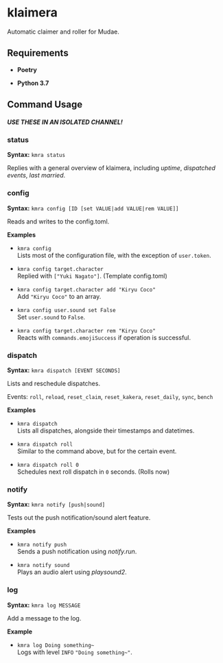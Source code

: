 # klaimera

Automatic claimer and roller for Mudae.

## Requirements

- **Poetry**

- **Python 3.7**

## Command Usage

##### USE THESE IN AN ISOLATED CHANNEL!

### status

**Syntax:** `kmra status`

Replies with a general overview of klaimera, including _uptime_, _dispatched events_,
_last married_.

### config

**Syntax:** `kmra config [ID [set VALUE|add VALUE|rem VALUE]]`

Reads and writes to the config.toml.

**Examples**

- `kmra config`  
Lists most of the configuration file, with the exception of `user.token`.

- `kmra config target.character`  
Replied with `["Yuki Nagato"]`. (Template config.toml)

- `kmra config target.character add "Kiryu Coco"`  
Add `"Kiryu Coco"` to an array.

- `kmra config user.sound set False`  
Set `user.sound` to `False`. 

- `kmra config target.character rem "Kiryu Coco"`  
Reacts with `commands.emojiSuccess` if operation is successful.

### dispatch

**Syntax:** `kmra dispatch [EVENT SECONDS]`

Lists and reschedule dispatches.

Events: `roll`, `reload`, `reset_claim`, `reset_kakera`, `reset_daily`, `sync`, `bench`

**Examples**

- `kmra dispatch`  
Lists all dispatches, alongside their timestamps and datetimes.

- `kmra dispatch roll`  
Similar to the command above, but for the certain event.

- `kmra dispatch roll 0`  
Schedules next roll dispatch in `0` seconds. (Rolls now)

### notify

**Syntax:** `kmra notify [push|sound]`

Tests out the push notification/sound alert feature.

**Examples**

- `kmra notify push`  
Sends a push notification using _notify.run_.

- `kmra notify sound`  
Plays an audio alert using _playsound2_.


### log

**Syntax:** `kmra log MESSAGE`

Add a message to the log.

**Example**

- `kmra log Doing something~`  
Logs with level `INFO` `"Doing something~"`.